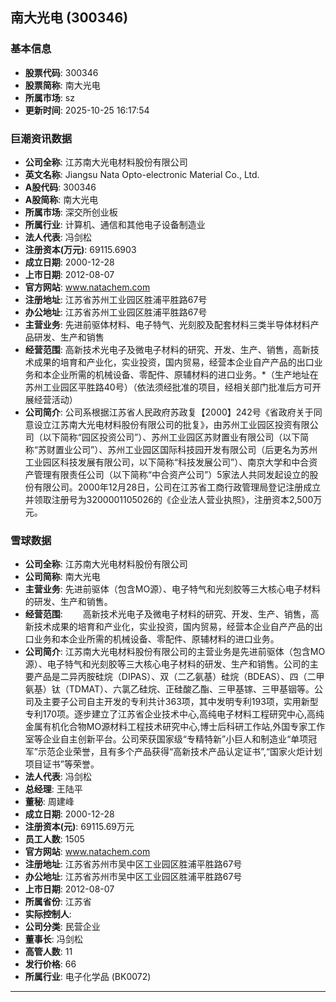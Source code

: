 ## 南大光电 (300346)

### 基本信息

- **股票代码**: 300346
- **股票简称**: 南大光电
- **所属市场**: sz
- **更新时间**: 2025-10-25 16:17:54

### 巨潮资讯数据

- **公司全称**: 江苏南大光电材料股份有限公司
- **英文名称**: Jiangsu Nata Opto-electronic Material Co., Ltd.
- **A股代码**: 300346
- **A股简称**: 南大光电
- **所属市场**: 深交所创业板
- **所属行业**: 计算机、通信和其他电子设备制造业
- **法人代表**: 冯剑松
- **注册资本(万元)**: 69115.6903
- **成立日期**: 2000-12-28
- **上市日期**: 2012-08-07
- **官方网站**: www.natachem.com
- **注册地址**: 江苏省苏州工业园区胜浦平胜路67号
- **办公地址**: 江苏省苏州工业园区胜浦平胜路67号
- **主营业务**: 先进前驱体材料、电子特气、光刻胶及配套材料三类半导体材料产品研发、生产和销售
- **经营范围**: 高新技术光电子及微电子材料的研究、开发、生产、销售，高新技术成果的培育和产业化，实业投资，国内贸易，经营本企业自产产品的出口业务和本企业所需的机械设备、零配件、原辅材料的进口业务。*（生产地址在苏州工业园区平胜路40号）（依法须经批准的项目，经相关部门批准后方可开展经营活动）
- **公司简介**: 公司系根据江苏省人民政府苏政复【2000】242号《省政府关于同意设立江苏南大光电材料股份有限公司的批复》，由苏州工业园区投资有限公司（以下简称“园区投资公司”）、苏州工业园区苏财置业有限公司（以下简称“苏财置业公司”）、苏州工业园区国际科技园开发有限公司（后更名为苏州工业园区科技发展有限公司，以下简称“科技发展公司”）、南京大学和中合资产管理有限责任公司（以下简称“中合资产公司”）5家法人共同发起设立的股份有限公司。2000年12月28日，公司在江苏省工商行政管理局登记注册成立并领取注册号为3200001105026的《企业法人营业执照》，注册资本2,500万元。

### 雪球数据

- **公司全称**: 江苏南大光电材料股份有限公司
- **公司简称**: 南大光电
- **主营业务**: 先进前驱体（包含MO源）、电子特气和光刻胶等三大核心电子材料的研发、生产和销售。
- **经营范围**: 　　高新技术光电子及微电子材料的研究、开发、生产、销售，高新技术成果的培育和产业化，实业投资，国内贸易，经营本企业自产产品的出口业务和本企业所需的机械设备、零配件、原辅材料的进口业务。
- **公司简介**: 江苏南大光电材料股份有限公司的主营业务是先进前驱体（包含MO源）、电子特气和光刻胶等三大核心电子材料的研发、生产和销售。公司的主要产品是二异丙胺硅烷（DIPAS）、双（二乙氨基）硅烷（BDEAS）、四（二甲氨基）钛（TDMAT）、六氯乙硅烷、正硅酸乙酯、三甲基镓、三甲基铟等。公司及主要子公司自主开发的专利共计363项，其中发明专利193项，实用新型专利170项。逐步建立了江苏省企业技术中心,高纯电子材料工程研究中心,高纯金属有机化合物MO源材料工程技术研究中心,博士后科研工作站,外国专家工作室等企业自主创新平台。公司荣获国家级“专精特新”小巨人和制造业“单项冠军”示范企业荣誉，且有多个产品获得“高新技术产品认定证书”,“国家火炬计划项目证书”等荣誉。
- **法人代表**: 冯剑松
- **总经理**: 王陆平
- **董秘**: 周建峰
- **成立日期**: 2000-12-28
- **注册资本(元)**: 69115.69万元
- **员工人数**: 1505
- **官方网站**: www.natachem.com
- **注册地址**: 江苏省苏州市吴中区工业园区胜浦平胜路67号
- **办公地址**: 江苏省苏州市吴中区工业园区胜浦平胜路67号
- **上市日期**: 2012-08-07
- **所属省份**: 江苏省
- **实际控制人**: 
- **公司分类**: 民营企业
- **董事长**: 冯剑松
- **高管人数**: 11
- **发行价格**: 66
- **所属行业**: 电子化学品 (BK0072)

---